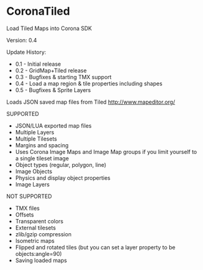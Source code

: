 CoronaTiled
===========

Load Tiled Maps into Corona SDK

Version: 0.4

Update History:

* 0.1 - Initial release
* 0.2 - GridMap+Tiled release
* 0.3 - Bugfixes & starting TMX support
* 0.4 - Load a map region & tile properties including shapes
* 0.5 - Bugfixes & Sprite Layers

Loads JSON saved map files from Tiled http://www.mapeditor.org/

SUPPORTED
* JSON/LUA exported map files
* Multiple Layers
* Multiple Tilesets
* Margins and spacing
* Uses Corona Image Maps and Image Map groups if you limit yourself to a single tileset image
* Object types (regular, polygon, line)
* Image Objects
* Physics and display object properties
* Image Layers
 
NOT SUPPORTED
* TMX files
* Offsets
* Transparent colors
* External tilesets
* zlib/gzip compression
* Isometric maps
* Flipped and rotated tiles (but you can set a layer property to be objects:angle=90)
* Saving loaded maps
